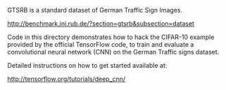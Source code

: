 GTSRB is a standard dataset of German Traffic Sign Images.

http://benchmark.ini.rub.de/?section=gtsrb&subsection=dataset

Code in this directory demonstrates how to hack the CIFAR-10 example provided by the official TensorFlow code, to train and evaluate a convolutional neural network (CNN) on the German Traffic signs dataset.

Detailed instructions on how to get started available at:

http://tensorflow.org/tutorials/deep_cnn/

